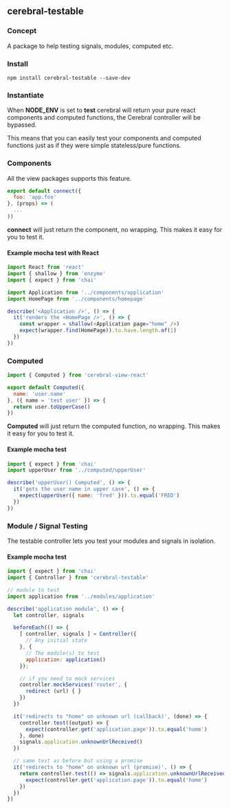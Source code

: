 ## cerebral-testable

### Concept
A package to help testing signals, modules, computed etc.

### Install
`npm install cerebral-testable --save-dev`

### Instantiate
When **NODE_ENV** is set to **test** cerebral will return your pure react components and computed functions, the Cerebral controller will be bypassed.

This means that you can easily test your components and computed functions just as if they were simple stateless/pure functions.

### Components
All the view packages supports this feature.

```js
export default connect({
  foo: 'app.foo'
}, (props) => (
  ...
))
```

**connect** will just return the component, no wrapping. This makes it easy for you to test it.

#### Example mocha test with React
```js
import React from 'react'
import { shallow } from 'enzyme'
import { expect } from 'chai'

import Application from '../components/application'
import HomePage from '../components/homepage'

describe('<Application />', () => {
  it('renders the <HomePage />', () => {
    const wrapper = shallow(<Application page="home" />)
    expect(wrapper.find(HomePage)).to.have.length.of(1)
  })
})
```

### Computed

```js
import { Computed } from 'cerebral-view-react'

export default Computed({
  name: 'user.name'
}, ({ name = 'test user' }) => {
  return user.toUpperCase()
})
```

**Computed** will just return the computed function, no wrapping. This makes it easy for you to test it.

#### Example mocha test
```js
import { expect } from 'chai'
import upperUser from '../computed/upperUser'

describe('upperUser() Computed', () => {
  it('gets the user name in upper case', () => {
    expect(upperUser({ name: 'fred' })).to.equal('FRED')
  })
})
```

### Module / Signal Testing

The testable controller lets you test your modules and signals in isolation.

#### Example mocha test
```js
import { expect } from 'chai'
import { Controller } from 'cerebral-testable'

// module to test
import application from '../modules/application'

describe('application module', () => {
  let controller, signals

  beforeEach(() => {
    [ controller, signals ] = Controller({
      // Any initial state
    }, {
      // The module(s) to test
      application: application()
    });

    // if you need to mock services
    controller.mockServices('router', {
      redirect (url) { }
    })
  })

  it('redirects to "home" on unknown url (callback)', (done) => {
    controller.test((output) => {
      expect(controller.get('application.page')).to.equal('home')
    }, done)
    signals.application.unknownUrlReceived()
  })

  // same test as before but using a promise
  it('redirects to "home" on unknown url (promise)', () => {
    return controller.test(() => signals.application.unknownUrlReceived()).then((output) => {
      expect(controller.get('application.page')).to.equal('home')
    })
  })
})
```
